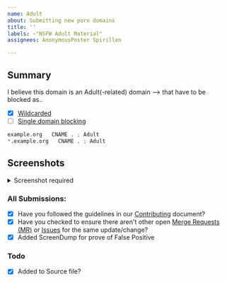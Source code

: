 ```yaml
---
name: Adult
about: Submitting new porn domains
title: ''
labels: ~"NSFW Adult Material"
assignees: AnonymousPoster Spirillen

---
```


## Summary

<!-- Keep any domains in back ticks `(`)`

Screenshot is required within the <details> pane. Leave a blank line before 
and after the image link -->

I believe this domain is an Adult(-related) domain --> that have to 
be blocked as..

- [X] [Wildcarded](source/porno-sites/wildcard.list)
- [ ] [Single domain blocking](source/porno-sites/domains.list)

```python
example.org   CNAME . ; Adult
*.example.org   CNAME . ; Adult
```

## Screenshots

<details><Summary>Screenshot required</summary>



</details>

### All Submissions:
- [x] Have you followed the guidelines in our [Contributing](CONTRIBUTING.md) document?
- [x] Have you checked to ensure there aren't other open
	[Merge Requests (MR)](../merge_requests) or [Issues](../issues) for
	the same update/change?
- [x] Added ScreenDump for prove of False Positive

### Todo
- [x] Added to Source file?

